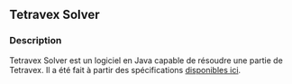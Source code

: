 ## Tetravex Solver

### Description

Tetravex Solver est un logiciel en Java capable de résoudre une partie de Tetravex.
Il a été fait à partir des spécifications [disponibles ici](https://gitlab.com/EclipseOnFire/itsalexousd-discord-test/-/wikis/home).

